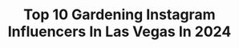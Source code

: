 ---
title: Top 10 Gardening Instagram Influencers In Las Vegas In 2024
description: >-
  Find top gardening Instagram influencers in Las Vegas in 2024. Most popular hashtags: #gardening #lasvegas #plants #nature.
platform: Instagram
hits: 7
text_top: Analyze the top-rated Instagram profiles on inBeat.
text_bottom: Our database has 7 Instagram influencers like this in Las Vegas, United States for you to pitch.
profiles:
  - username: "mombossinaustin"
    fullname: >-
      Brianna DeMike
    bio: >-
      💁🏻‍♀️ | Mom of 👦🏼👧🏼👧🏼👶🏼 💍 | @huntdunbar 👩🏻‍💻 | Entrepreneur x 3 🎙 | Host @badassbasicbitch 2M+ downloads 📍 | NY ➡️ CA ➡️ ATX
    location: "United States"
    followers: 71961
    engagement: 197
    commentsToLikes: 0.046059
    id: cks10oyt22bp10j234pwwqei2
    verified: false
    hashtags: "#atx, #furniture, #atxkids, #disney"
  - username: "anaandreaxoxo"
    fullname: >-
      Ana Andrea Xoxo 🇹🇩 🇺🇸
    bio: >-
      💞Making YouTube videos for you💞 AnaAndreaXoxo@Gmail.com 😘A FUN Family, Gardening & Lifestyle Channel⬇️
    location: "United States"
    followers: 11139
    engagement: 342
    commentsToLikes: 0.118482
    id: ck5c2jhssxdaz0i11nmqu1uvw
    verified: false
    hashtags: "#familyof6, #momof4, #waxplantwednesday, #fitmom"
  - username: "cocojenkinsbass"
    fullname: >-
      *CoCojenkins
    bio: >-
      #cocojenkins Love 💖 & Hip-Hop  🇵🇭 ✊🏾
    location: "United States"
    followers: 2651
    engagement: 1368
    commentsToLikes: 0.060004
    id: ckaorv3ldovq70i78xyth6d2n
    verified: false
    hashtags: "#grateful, #coronacation, #femalemusician, #lace"
  - username: "hanginwithhaley"
    fullname: >-
      Haley Fox
    bio: >-
      I love to share Home decor, recipes and seasonal ideas. Creating special moments with my family, chickens & dog. Amazon Influencer / Product Reviews
    location: "United States"
    followers: 141893
    engagement: 1324
    commentsToLikes: 0.013077
    id: ckaowh7ag8xed0i78xv5ayoi4
    verified: false
    hashtags: "#amazonhome, #falldecor, #farmhousestyle, #backyardchickens"
  - username: "swenyly"
    fullname: >-
      Tomas
    bio: >-
      •Yoga •Cooking & Baking •Nature •Music Trying to live my best🌱
    location: "United States"
    followers: 8862
    engagement: 599
    commentsToLikes: 0.030937
    id: ckap5zblcdsux0i78m02emwkl
    verified: false
    hashtags: "#gaytravel, #smile, #gaymale, #memories"
  - username: "tiffany_tunes"
    fullname: >-
      Tiffany
    bio: >-
      Singer. Songwriter. Actress. Foodie. Join cooking club @letsfoodwithtiffany. Shop @radikalredz & @radikalredzbeauty. Join @patreon/tiffanytunes.
    location: "United States"
    followers: 75964
    engagement: 161
    commentsToLikes: 0.030465
    id: ck13d1w2h38yc0i19w8ty0gnx
    verified: true
    hashtags: "#newmusic, #letsfoodwithtiffany, #alaska, #linkinstory"
  - username: "kley_tarcitano"
    fullname: >-
      Kley Tarcitano
    bio: >-
      Production Designer/ Creative Producer for Live Television, Tours, Concerts, Vegas Shows, TV Shows Represented by MSA Agency @msaagency LA-MiA
    location: "United States"
    followers: 10925
    engagement: 244
    commentsToLikes: 0.093386
    id: ck6txzagt0qbw0j71505ynq7k
    verified: false
    hashtags: "#productiondesign, #bennymedina, #setdesigner, #dream"
  - username: "curlycultivators"
    fullname: >-
      Leota Wilson & Mikaela Falwell
    bio: >-
      🌱Two curly girls, in love with gardening + each other 🍅 Sharing as we learn so you can grow with us 📍 Sacramento | Zone 9B
    location: "United States"
    followers: 151114
    engagement: 1609
    commentsToLikes: 0.064080
    id: cl22heo5dhdo70i23fcebex8u
    verified: false
    hashtags: "#zone9b, #spring, #zone9garden, #homegarden"
  - username: "masondixonacres"
    fullname: >-
      Elaina Ripepi + Alex Walsh, Homestead & DIY
    bio: >-
      🏠 Self-building our home DEBT-FREE 🌱 Gardening & raising chickens on a budget ⬇️ Check out our YouTube!
    location: "United States"
    followers: 128579
    engagement: 426
    commentsToLikes: 0.062600
    id: cky72qbzkjtxl0j23r5p8gykn
    verified: false
    hashtags: "#selfsufficiency, #selfbuild, #ownerbuilder, #gardening"
  - username: "bowmar_farms"
    fullname: >-
      Bowmar Farms
    bio: >-
      Welcome to the farm! Venison 🦌Gardening 🌱 Sourdough 🍞Bees 🐝 Chickens 🐓Goats 🐐
    location: "United States"
    followers: 69718
    engagement: 780
    commentsToLikes: 0.016260
    id: cldimc2vuoons0j088zchvgv2
    verified: false
    hashtags: ""
---